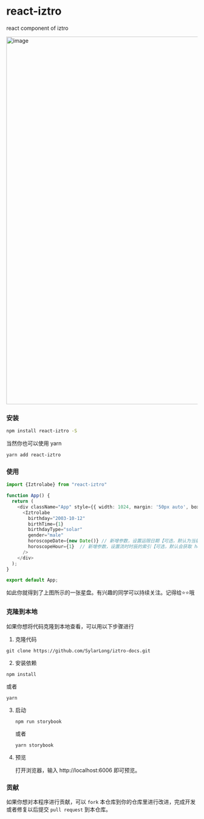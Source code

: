 # react-iztro
react component of iztro

<img width="966" alt="image" src="https://github.com/SylarLong/react-iztro/assets/6510425/f4335997-fdd8-42e2-bb1a-600942f9b0ba">


### 安装

```sh
npm install react-iztro -S
```

当然你也可以使用 yarn

```sh
yarn add react-iztro
```

### 使用

```ts
import {Iztrolabe} from "react-iztro"

function App() {
  return (
    <div className="App" style={{ width: 1024, margin: '50px auto', boxShadow: '0 0 25px rgba(0,0,0,0.25)'}}>
      <Iztrolabe 
        birthday="2003-10-12" 
        birthTime={1} 
        birthdayType="solar" 
        gender="male" 
        horoscopeDate={new Date()} // 新增参数，设置运限日期【可选，默认为当前时间】
        horoscopeHour={1}  // 新增参数，设置流时时辰的索引【可选，默认会获取 horoscopeDate 时间】
      />
    </div>
  );
}

export default App;

```

如此你就得到了上图所示的一张星盘。有兴趣的同学可以持续关注。记得给⭐️⭐️哦

### 克隆到本地

如果你想将代码克隆到本地查看，可以用以下步骤进行

1. 克隆代码

  ```
  git clone https://github.com/SylarLong/iztro-docs.git
  ```

2. 安装依赖

  ```
  npm install
  ```

  或者

  ```
  yarn
  ```

3. 启动

   ```
   npm run storybook
   ```

   或者

   ```
   yarn storybook
   ```

4. 预览

   打开浏览器，输入 http://localhost:6006 即可预览。

### 贡献

如果你想对本程序进行贡献，可以 `fork` 本仓库到你的仓库里进行改进，完成开发或者修复以后提交 `pull request` 到本仓库。

